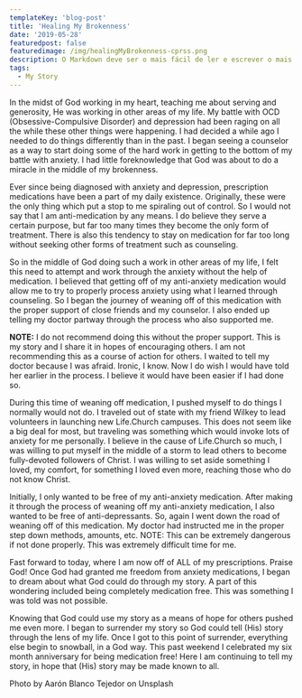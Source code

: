 ```yaml
---
templateKey: 'blog-post'
title: 'Healing My Brokenness'
date: '2019-05-28'
featuredpost: false
featuredimage: /img/healingMyBrokenness-cprss.png
description: O Markdown deve ser o mais fácil de ler e escrever o mais possível.
tags:
  - My Story
---
```


In the midst of God working in my heart, teaching me about serving and generosity, He was working in other areas of my life. My battle with OCD (Obsessive-Compulsive Disorder) and depression had been raging on all the while these other things were happening. I had decided a while ago I needed to do things differently than in the past. I began seeing a counselor as a way to start doing some of the hard work in getting to the bottom of my battle with anxiety. I had little foreknowledge that God was about to do a miracle in the middle of my brokenness.

Ever since being diagnosed with anxiety and depression, prescription medications have been a part of my daily existence. Originally, these were the only thing which put a stop to me spiraling out of control. So I would not say that I am anti-medication by any means. I do believe they serve a certain purpose, but far too many times they become the only form of treatment. There is also this tendency to stay on medication for far too long without seeking other forms of treatment such as counseling.

So in the middle of God doing such a work in other areas of my life, I felt this need to attempt and work through the anxiety without the help of medication. I believed that getting off of my anti-anxiety medication would allow me to try to properly process anxiety using what I learned through counseling. So I began the journey of weaning off of this medication with the proper support of close friends and my counselor. I also ended up telling my doctor partway through the process who also supported me.

**NOTE:** I do not recommend doing this without the proper support. This is my story and I share it in hopes of encouraging others. I am not recommending this as a course of action for others. I waited to tell my doctor because I was afraid. Ironic, I know. Now I do wish I would have told her earlier in the process. I believe it would have been easier if I had done so.

During this time of weaning off medication, I pushed myself to do things I normally would not do. I traveled out of state with my friend Wilkey to lead volunteers in launching new Life.Church campuses. This does not seem like a big deal for most, but traveling was something which would invoke lots of anxiety for me personally. I believe in the cause of Life.Church so much, I was willing to put myself in the middle of a storm to lead others to become fully-devoted followers of Christ. I was willing to set aside something I loved, my comfort, for something I loved even more, reaching those who do not know Christ.

Initially, I only wanted to be free of my anti-anxiety medication. After making it through the process of weaning off my anti-anxiety medication, I also wanted to be free of anti-depressants. So, again I went down the road of weaning off of this medication. My doctor had instructed me in the proper step down methods, amounts, etc. NOTE: This can be extremely dangerous if not done properly. This was extremely difficult time for me.

Fast forward to today, where I am now off of ALL of my prescriptions. Praise God! Once God had granted me freedom from anxiety medications, I began to dream about what God could do through my story. A part of this wondering included being completely medication free. This was something I was told was not possible.

Knowing that God could use my story as a means of hope for others pushed me even more. I began to surrender my story so God could tell (His) story through the lens of my life. Once I got to this point of surrender, everything else begin to snowball, in a God way. This past weekend I celebrated my six month anniversary for being medication free! Here I am continuing to tell my story, in hope that (His) story may be made known to all.

Photo by Aarón Blanco Tejedor on Unsplash
